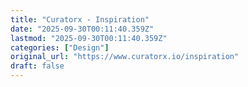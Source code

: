 ```yaml
---
title: "Curatorx - Inspiration"
date: "2025-09-30T00:11:40.359Z"
lastmod: "2025-09-30T00:11:40.359Z"
categories: ["Design"]
original_url: "https://www.curatorx.io/inspiration"
draft: false
---
```

